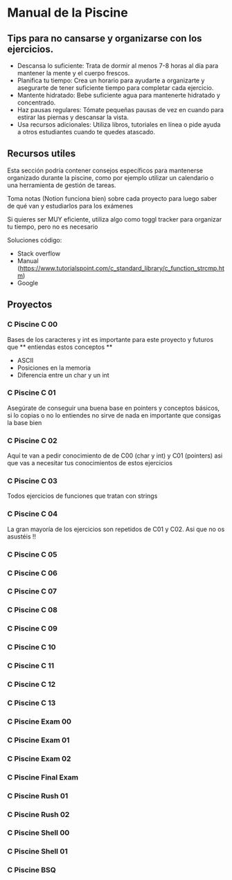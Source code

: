 # Manual de la Piscine

## Tips para no cansarse y organizarse con los ejercicios.

- Descansa lo suficiente: Trata de dormir al menos 7-8 horas al día para mantener la mente y el cuerpo frescos.
- Planifica tu tiempo: Crea un horario para ayudarte a organizarte y asegurarte de tener suficiente tiempo para completar cada ejercicio.
- Mantente hidratado: Bebe suficiente agua para mantenerte hidratado y concentrado.
- Haz pausas regulares: Tómate pequeñas pausas de vez en cuando para estirar las piernas y descansar la vista.
- Usa recursos adicionales: Utiliza libros, tutoriales en línea o pide ayuda a otros estudiantes cuando te quedes atascado.


## Recursos utiles

Esta sección podría contener consejos específicos para mantenerse organizado durante la piscine, como por ejemplo utilizar un calendario o una herramienta de gestión de tareas.

Toma notas (Notion funciona bien) sobre cada proyecto para luego saber de qué van y estudiarlos para los exámenes 

Si quieres ser MUY eficiente, utiliza algo como toggl tracker para organizar tu tiempo, pero no es necesario

Soluciones código:
- Stack overflow
- Manual (https://www.tutorialspoint.com/c_standard_library/c_function_strcmp.htm)
- Google

## Proyectos

### C Piscine C 00
Bases de los caracteres y int es importante para este proyecto y futuros que ** entiendas estos conceptos **
- ASCII
- Posiciones en la memoria
- Diferencia entre un char y un int
### C Piscine C 01
Asegúrate de conseguir una buena base en pointers y conceptos básicos, si lo copias o no lo entiendes no sirve de nada en importante que consigas la base bien 
### C Piscine C 02
Aquí te van a pedir conocimiento de de C00 (char y int) y C01 (pointers) asi que vas a necesitar tus conocimientos de estos ejercicios  
### C Piscine C 03
Todos ejercicios de funciones que tratan con strings
### C Piscine C 04
La gran mayoría de los ejercicios son repetidos de C01 y C02. Asi que no os asustéis !!
### C Piscine C 05
### C Piscine C 06
### C Piscine C 07
### C Piscine C 08
### C Piscine C 09
### C Piscine C 10
### C Piscine C 11
### C Piscine C 12
### C Piscine C 13
### C Piscine Exam 00
### C Piscine Exam 01
### C Piscine Exam 02
### C Piscine Final Exam
### C Piscine Rush 01
### C Piscine Rush 02
### C Piscine Shell 00
### C Piscine Shell 01
### C Piscine BSQ
